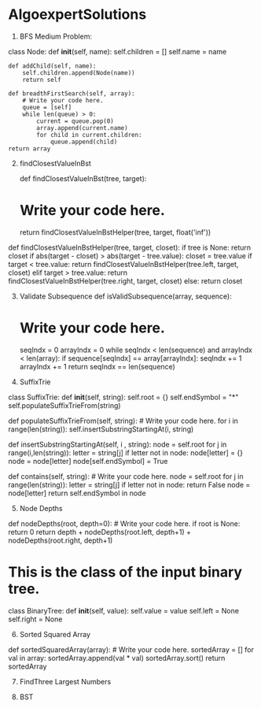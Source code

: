 # AlgoexpertSolutions

1. BFS Medium Problem:


class Node:
    def __init__(self, name):
        self.children = []
        self.name = name

    def addChild(self, name):
        self.children.append(Node(name))
        return self

    def breadthFirstSearch(self, array):
        # Write your code here.
		queue = [self]
		while len(queue) > 0:
			current = queue.pop(0)
			array.append(current.name)
			for child in current.children:
				queue.append(child)
    return array
    
    
 2. findClosestValueInBst
    
    def findClosestValueInBst(tree, target):
    # Write your code here.
    return findClosestValueInBstHelper(tree, target, float('inf'))
    
    
def findClosestValueInBstHelper(tree, target, closet):
	if tree is None:
		return closet
	if abs(target - closet) > abs(target - tree.value):
		closet = tree.value
	if target < tree.value:
		return findClosestValueInBstHelper(tree.left, target, closet)
	elif target > tree.value:
		return findClosestValueInBstHelper(tree.right, target, closet)
	else:
		return closet
		
		
		
3. Validate Subsequence
    def isValidSubsequence(array, sequence):
    # Write your code here.
	seqIndx = 0
	arrayIndx = 0
	while seqIndx < len(sequence) and arrayIndx < len(array):
		if sequence[seqIndx] == array[arrayIndx]:
			seqIndx += 1
		arrayIndx += 1
	return seqIndx == len(sequence)
	
	
4. SuffixTrie


class SuffixTrie:
    def __init__(self, string):
        self.root = {}
        self.endSymbol = "*"
        self.populateSuffixTrieFrom(string)

   def populateSuffixTrieFrom(self, string):
        # Write your code here.
        for i in range(len(string)):
			self.insertSubstringStartingAt(i, string)
			
def insertSubstringStartingAt(self, i , string):
		node = self.root
		for j in range(i,len(string)):
			letter = string[j]
			if letter not in node:
				node[letter] = {}
			node = node[letter]
		node[self.endSymbol] = True

  def contains(self, string):
        # Write your code here.
        node = self.root
		for j in range(len(string)):
			letter = string[j]
			if letter not in node:
				return False
			node = node[letter]
		return self.endSymbol in node

5. Node Depths

def nodeDepths(root, depth=0):
    # Write your code here.
    if root is None:
		return 0
	return depth + nodeDepths(root.left, depth+1) + nodeDepths(root.right, depth+1)
	


# This is the class of the input binary tree.
class BinaryTree:
    def __init__(self, value):
        self.value = value
        self.left = None
        self.right = None
	
6. Sorted Squared Array

def sortedSquaredArray(array):
    # Write your code here.
	sortedArray = []
    for val in array:
		sortedArray.append(val * val)
	sortedArray.sort()
	return sortedArray


7. FindThree Largest Numbers

8. BST 

